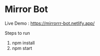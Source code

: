 # Mirror Bot

Live Demo : https://mirrorrr-bot.netlify.app/

Steps to run

1. npm install
2. npm start
